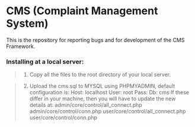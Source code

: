 CMS (Complaint Management System)
===

This is the repository for reporting bugs and for development of the CMS Framework. 


### Installing at a local server:


> 1. Copy all the files to the root directory of your local server.

> 2. Upload the cms.sql to MYSQL using PHPMYADMIN, default configuration is:
          Host: localhost
          User: root
          Pass: 
          Db: cms
> If these differ in your machine, then you will have to update the new details at:
          admin/core/control/all_connect.php
          admin/core/control/conn.php
          user/core/control/all_connect.php
          user/core/control/conn.php
